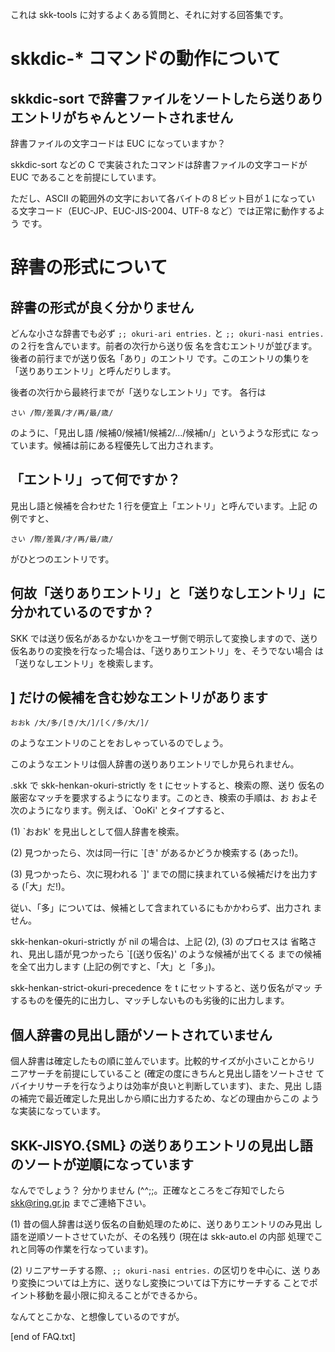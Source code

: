 これは skk-tools に対するよくある質問と、それに対する回答集です。

skkdic-* コマンドの動作について
===============================

## skkdic-sort で辞書ファイルをソートしたら送りありエントリがちゃんとソートされません

辞書ファイルの文字コードは EUC になっていますか？

skkdic-sort などの C で実装されたコマンドは辞書ファイルの文字コードが
EUC であることを前提にしています。

ただし、ASCII の範囲外の文字において各バイトの８ビット目が１になってい
る文字コード（EUC-JP、EUC-JIS-2004、UTF-8 など）では正常に動作するよう
です。


辞書の形式について
==================

## 辞書の形式が良く分かりません

どんな小さな辞書でも必ず `;; okuri-ari entries.` と
`;; okuri-nasi entries.`の２行を含んでいます。前者の次行から送り仮
名を含むエントリが並びます。後者の前行までが送り仮名「あり」のエントリ
です。このエントリの集りを「送りありエントリ」と呼んだりします。

後者の次行から最終行までが「送りなしエントリ」です。
各行は

    さい /際/差異/才/再/最/歳/

のように、「見出し語 /候補0/候補1/候補2/.../候補n/」というような形式に
なっています。候補は前にある程優先して出力されます。

## 「エントリ」って何ですか？

見出し語と候補を合わせた 1 行を便宜上「エントリ」と呼んでいます。上記
の例ですと、

    さい /際/差異/才/再/最/歳/

がひとつのエントリです。

## 何故「送りありエントリ」と「送りなしエントリ」に分かれているのですか？

SKK では送り仮名があるかないかをユーザ側で明示して変換しますので、送り
仮名ありの変換を行なった場合は、「送りありエントリ」を、そうでない場合
は「送りなしエントリ」を検索します。

## ] だけの候補を含む妙なエントリがあります

    おおk /大/多/[き/大/]/[く/多/大/]/

のようなエントリのことをおしゃっているのでしょう。

このようなエントリは個人辞書の送りありエントリでしか見られません。

.skk で skk-henkan-okuri-strictly を t にセットすると、検索の際、送り
仮名の厳密なマッチを要求するようになります。このとき、検索の手順は、お
およそ次のようになります。例えば、`OoKi' とタイプすると、

(1) `おおk' を見出しとして個人辞書を検索。

(2) 見つかったら、次は同一行に `[き' があるかどうか検索する (あった!)。

(3) 見つかったら、次に現われる `]' までの間に挟まれている候補だけを出力す
   る (「大」だ!)。

従い、「多」については、候補として含まれているにもかかわらず、出力され
ません。

skk-henkan-okuri-strictly が nil の場合は、上記 (2), (3) のプロセスは
省略され、見出し語が見つかったら `[(送り仮名)' のような候補が出てくる
までの候補を全て出力します (上記の例ですと、「大」と「多」)。

skk-henkan-strict-okuri-precedence を t にセットすると、送り仮名がマッ
チするものを優先的に出力し、マッチしないものも劣後的に出力します。

## 個人辞書の見出し語がソートされていません

個人辞書は確定したもの順に並んでいます。比較的サイズが小さいことからリ
ニアサーチを前提にしていること (確定の度にきちんと見出し語をソートさせ
てバイナリサーチを行なうよりは効率が良いと判断しています)、また、見出
し語の補完で最近確定した見出しから順に出力するため、などの理由からこの
ような実装になっています。

## SKK-JISYO.{SML} の送りありエントリの見出し語のソートが逆順になっています

なんででしょう？  分かりません (^^;;。正確なところをご存知でしたら
skk@ring.gr.jp までご連絡下さい。

(1) 昔の個人辞書は送り仮名の自動処理のために、送りありエントリのみ見出
   し語を逆順ソートさせていたが、その名残り (現在は skk-auto.el の内部
   処理でこれと同等の作業を行なっています)。

(2) リニアサーチする際、`;; okuri-nasi entries.` の区切りを中心に、送
   りあり変換については上方に、送りなし変換については下方にサーチする
   ことでポイント移動を最小限に抑えることができるから。

なんてとこかな、と想像しているのですが。

[end of FAQ.txt]
